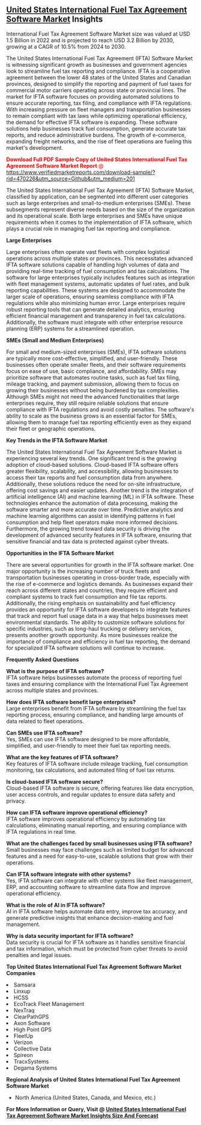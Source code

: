 <h2><a href="https://www.verifiedmarketreports.com/download-sample/?rid=470226&amp;utm_source=Github&amp;utm_medium=201" target="_blank">United States International Fuel Tax Agreement Software Market</a> Insights</h2><p>International Fuel Tax Agreement Software Market size was valued at USD 1.5 Billion in 2022 and is projected to reach USD 3.2 Billion by 2030, growing at a CAGR of 10.5% from 2024 to 2030.</p><p><p>The United States International Fuel Tax Agreement (IFTA) Software Market is witnessing significant growth as businesses and government agencies look to streamline fuel tax reporting and compliance. IFTA is a cooperative agreement between the lower 48 states of the United States and Canadian provinces, designed to simplify the reporting and payment of fuel taxes for commercial motor carriers operating across state or provincial lines. The market for IFTA software focuses on providing automated solutions to ensure accurate reporting, tax filing, and compliance with IFTA regulations. With increasing pressure on fleet managers and transportation businesses to remain compliant with tax laws while optimizing operational efficiency, the demand for effective IFTA software is expanding. These software solutions help businesses track fuel consumption, generate accurate tax reports, and reduce administrative burdens. The growth of e-commerce, expanding freight networks, and the rise of fleet operations are fueling this market's development. <p><span class=""><span style="color: #ff0000;"><strong>Download Full PDF Sample Copy of United States International Fuel Tax Agreement Software Market Report</strong> @ </span><a href="https://www.verifiedmarketreports.com/download-sample/?rid=470226&amp;utm_source=Github&amp;utm_medium=201" target="_blank">https://www.verifiedmarketreports.com/download-sample/?rid=470226&amp;utm_source=Github&amp;utm_medium=201</a></span></p></p><p>The United States International Fuel Tax Agreement (IFTA) Software Market, classified by application, can be segmented into different user categories such as large enterprises and small-to-medium enterprises (SMEs). These subsegments represent diverse needs based on the size of the organization and its operational scale. Both large enterprises and SMEs have unique requirements when it comes to the implementation of IFTA software, which plays a crucial role in managing fuel tax reporting and compliance.</p><p><strong>Large Enterprises</strong></p><p>Large enterprises often operate vast fleets with complex logistical operations across multiple states or provinces. This necessitates advanced IFTA software solutions capable of handling high volumes of data and providing real-time tracking of fuel consumption and tax calculations. The software for large enterprises typically includes features such as integration with fleet management systems, automatic updates of fuel rates, and bulk reporting capabilities. These systems are designed to accommodate the larger scale of operations, ensuring seamless compliance with IFTA regulations while also minimizing human error. Large enterprises require robust reporting tools that can generate detailed analytics, ensuring efficient financial management and transparency in fuel tax calculations. Additionally, the software must integrate with other enterprise resource planning (ERP) systems for a streamlined operation.</p><p><strong>SMEs (Small and Medium Enterprises)</strong></p><p>For small and medium-sized enterprises (SMEs), IFTA software solutions are typically more cost-effective, simplified, and user-friendly. These businesses often operate smaller fleets, and their software requirements focus on ease of use, basic compliance, and affordability. SMEs may prioritize software that automates routine tasks, such as fuel tax filing, mileage tracking, and payment submission, allowing them to focus on growing their businesses without being burdened by tax complexities. Although SMEs might not need the advanced functionalities that large enterprises require, they still require reliable solutions that ensure compliance with IFTA regulations and avoid costly penalties. The software's ability to scale as the business grows is an essential factor for SMEs, allowing them to manage fuel tax reporting efficiently even as they expand their fleet or geographic operations.</p><p><strong>Key Trends in the IFTA Software Market</strong></p><p>The United States International Fuel Tax Agreement Software Market is experiencing several key trends. One significant trend is the growing adoption of cloud-based solutions. Cloud-based IFTA software offers greater flexibility, scalability, and accessibility, allowing businesses to access their tax reports and fuel consumption data from anywhere. Additionally, these solutions reduce the need for on-site infrastructure, offering cost savings and easier updates. Another trend is the integration of artificial intelligence (AI) and machine learning (ML) in IFTA software. These technologies enhance the automation of data processing, making the software smarter and more accurate over time. Predictive analytics and machine learning algorithms can assist in identifying patterns in fuel consumption and help fleet operators make more informed decisions. Furthermore, the growing trend toward data security is driving the development of advanced security features in IFTA software, ensuring that sensitive financial and tax data is protected against cyber threats.</p><p><strong>Opportunities in the IFTA Software Market</strong></p><p>There are several opportunities for growth in the IFTA software market. One major opportunity is the increasing number of truck fleets and transportation businesses operating in cross-border trade, especially with the rise of e-commerce and logistics demands. As businesses expand their reach across different states and countries, they require efficient and compliant systems to track fuel consumption and file tax reports. Additionally, the rising emphasis on sustainability and fuel efficiency provides an opportunity for IFTA software developers to integrate features that track and report fuel usage data in a way that helps businesses meet environmental standards. The ability to customize software solutions for specific industries, such as long-haul trucking or delivery services, presents another growth opportunity. As more businesses realize the importance of compliance and efficiency in fuel tax reporting, the demand for specialized IFTA software solutions will continue to increase.</p><p><strong>Frequently Asked Questions</strong></p><p><strong>What is the purpose of IFTA software?</strong><br>IFTA software helps businesses automate the process of reporting fuel taxes and ensuring compliance with the International Fuel Tax Agreement across multiple states and provinces.</p><p><strong>How does IFTA software benefit large enterprises?</strong><br>Large enterprises benefit from IFTA software by streamlining the fuel tax reporting process, ensuring compliance, and handling large amounts of data related to fleet operations.</p><p><strong>Can SMEs use IFTA software?</strong><br>Yes, SMEs can use IFTA software designed to be more affordable, simplified, and user-friendly to meet their fuel tax reporting needs.</p><p><strong>What are the key features of IFTA software?</strong><br>Key features of IFTA software include mileage tracking, fuel consumption monitoring, tax calculations, and automated filing of fuel tax returns.</p><p><strong>Is cloud-based IFTA software secure?</strong><br>Cloud-based IFTA software is secure, offering features like data encryption, user access controls, and regular updates to ensure data safety and privacy.</p><p><strong>How can IFTA software improve operational efficiency?</strong><br>IFTA software improves operational efficiency by automating tax calculations, eliminating manual reporting, and ensuring compliance with IFTA regulations in real time.</p><p><strong>What are the challenges faced by small businesses using IFTA software?</strong><br>Small businesses may face challenges such as limited budget for advanced features and a need for easy-to-use, scalable solutions that grow with their operations.</p><p><strong>Can IFTA software integrate with other systems?</strong><br>Yes, IFTA software can integrate with other systems like fleet management, ERP, and accounting software to streamline data flow and improve operational efficiency.</p><p><strong>What is the role of AI in IFTA software?</strong><br>AI in IFTA software helps automate data entry, improve tax accuracy, and generate predictive insights that enhance decision-making and fuel management.</p><p><strong>Why is data security important for IFTA software?</strong><br>Data security is crucial for IFTA software as it handles sensitive financial and tax information, which must be protected from cyber threats to avoid penalties and legal issues.</p></p><p><strong>Top United States International Fuel Tax Agreement Software Market Companies</strong></p><div data-test-id=""><p><li>Samsara</li><li> Linxup</li><li> HCSS</li><li> EcoTrack Fleet Management</li><li> NexTraq</li><li> ClearPathGPS</li><li> Axon Software</li><li> High Point GPS</li><li> FleetUp</li><li> Verizon</li><li> Collective Data</li><li> Spireon</li><li> TracxSystems</li><li> Degama Systems</li></p><div><strong>Regional Analysis of&nbsp;United States International Fuel Tax Agreement Software Market</strong></div><ul><li dir="ltr"><p dir="ltr">North America&nbsp;(United States, Canada, and Mexico, etc.)</p></li></ul><p><strong>For More Information or Query, Visit @&nbsp;</strong><strong><a href="https://www.verifiedmarketreports.com/product/international-fuel-tax-agreement-software-market/?utm_source=Github&amp;utm_medium=201" target="_blank">United States International Fuel Tax Agreement Software Market Insights Size And Forecast</a></strong></p></div>
